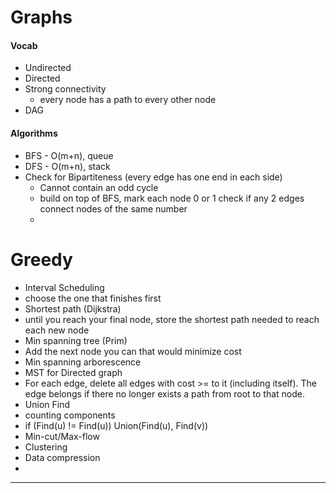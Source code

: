 # Graphs
#### Vocab
* Undirected
* Directed
* Strong connectivity
  * every node has a path to every other node
* DAG

#### Algorithms
* BFS - O(m+n), queue
* DFS - O(m+n), stack
* Check for Bipartiteness (every edge has one end in each side)
  * Cannot contain an odd cycle
  * build on top of BFS, mark each node 0 or 1 check if any 2 edges connect nodes of the same number
  * 
  
# Greedy
* Interval Scheduling
 * choose the one that finishes first 
* Shortest path (Dijkstra)
 * until you reach your final node, store the shortest path needed to reach each new node  
* Min spanning tree (Prim)
 *  Add the next node you can that would minimize cost
* Min spanning arborescence 
 * MST for Directed graph 
 * For each edge, delete all edges with cost >= to it (including itself). The edge belongs if there no longer exists a path from root to that node.
* Union Find
 * counting components  
 * if (Find(u) != Find(u)) Union(Find(u), Find(v))
* Min-cut/Max-flow
* Clustering
* Data compression
* 
  

---
